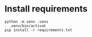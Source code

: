 # Install requirements

```
python -m venv .venv
. .venv/bin/activat
pip install -r requirements.txt
```
